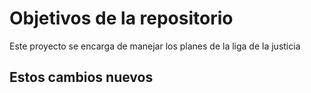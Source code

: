 # Objetivos de la repositorio

Este proyecto se encarga de manejar los planes de la liga de la justicia


## Estos cambios nuevos



